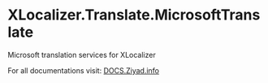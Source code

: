 # XLocalizer.Translate.MicrosoftTranslate
Microsoft translation services for XLocalizer

For all documentations visit: [DOCS.Ziyad.info](https://docs.ziyad.info)
